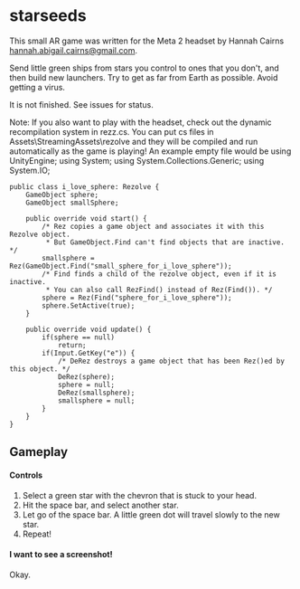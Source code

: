 # starseeds

This small AR game was written for the Meta 2 headset by Hannah Cairns <hannah.abigail.cairns@gmail.com>.

Send little green ships from stars you control to ones that you don't, and then build new launchers. Try to get as far from Earth as possible. Avoid getting a virus.

It is not finished. See issues for status.

Note: If you also want to play with the headset, check out the dynamic recompilation system in rezz.cs.
You can put cs files in Assets\StreamingAssets\rezolve and they will be compiled and run automatically as the game is playing!
An example empty file would be
    using UnityEngine;
    using System;
    using System.Collections.Generic;
    using System.IO;

    public class i_love_sphere: Rezolve {
        GameObject sphere;
        GameObject smallSphere;
        
        public override void start() {
            /* Rez copies a game object and associates it with this Rezolve object.
             * But GameObject.Find can't find objects that are inactive. */
            smallsphere = Rez(GameObject.Find("small_sphere_for_i_love_sphere"));
            /* Find finds a child of the rezolve object, even if it is inactive.
             * You can also call RezFind() instead of Rez(Find()). */
            sphere = Rez(Find("sphere_for_i_love_sphere"));
            sphere.SetActive(true);
        }

        public override void update() {
            if(sphere == null)
                return;
            if(Input.GetKey("e")) {
                /* DeRez destroys a game object that has been Rez()ed by this object. */
                DeRez(sphere);
                sphere = null;
                DeRez(smallsphere);
                smallsphere = null;
            }
        }
    }

## Gameplay

#### Controls

1. Select a green star with the chevron that is stuck to your head.
2. Hit the space bar, and select another star.
3. Let go of the space bar. A little green dot will travel slowly to the new star.
4. Repeat!

#### I want to see a screenshot!

Okay.
